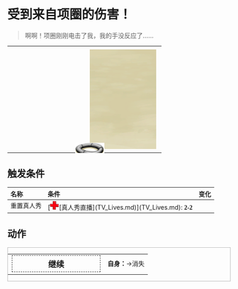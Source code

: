 # 受到来自项圈的伤害！  
> 啊啊！项圈刚刚电击了我，我的手没反应了……  
  
<style>
        .table0363 th,td{
            text-align:left;
            vertical-align:top;
        }
        </style><table class="table table-bordered table0363" data-toggle="table"  data-show-header="false"><thead style="display:none"><tr ><th  style="width:50%;"  data-sortable="true"  >title</th><th  style="width:50%;"  ></th></tr></thead><tr ><td  style="width:50%;"  ></td><td  style="width:50%;"  ><div style="float:right; margin:5px"><div class="gamecard" style="width:150px; height:225px;"><a href="Event_TVNerveDamageHands.md" style="color:black"><img class="bg" decoding="async" src="../wiki/Sprite/BG_SandFront.png" href="a.md" style="max-width:150px;max-height:225px;"><img decoding="async" src="../wiki/Sprite/Collar.png" class="cardimage" style="transform: translate(-50%, -50%) scale(0.4398826979472141);"><span style="font-size: 25px;">受到来自项圈的伤害！</span></a></div></div></td></tr></tbody></table>  
  
## 触发条件  
<style>
        .table1272 th,td{
            text-align:left;
            vertical-align:top;
        }
        </style><table class="table table-bordered table1272" data-toggle="table"  ><thead style=""><tr ><th  style=""  >名称</th><th  style=""  >条件</th><th  style=""  data-sortable="true"  >变化</th></tr></thead><tr ><td  style=""  >重置真人秀</td><td  style=""  >[<div style="width:20px;display:inline-block;text-align:center"><img decoding="async" src="../wiki/Sprite/Health.png" href="a.md" style="max-width:20px;max-height:20px;"></div>[真人秀直播](TV_Lives.md)](TV_Lives.md): <span style="font-family:ui-monospace"><b>2-2</b></span></td><td  style=""  ></td></tr></tbody></table>  
  
## 动作  
<div  style="border:1px solid #BBB"><table><tr><td rowspan="2" style="width:200px;text-align:center;font-size:1.3em;font-weight:bold"><div style="padding:5px;border:1px dashed #333"><div>继续</div></div></td><td></td></tr><tr><td><b>自身：</b>→消失</td></tr></table></div>  
  
  


<script>document.title="受到来自项圈的伤害！ - 卡牌生存百科 Card Survival Wiki";</script>